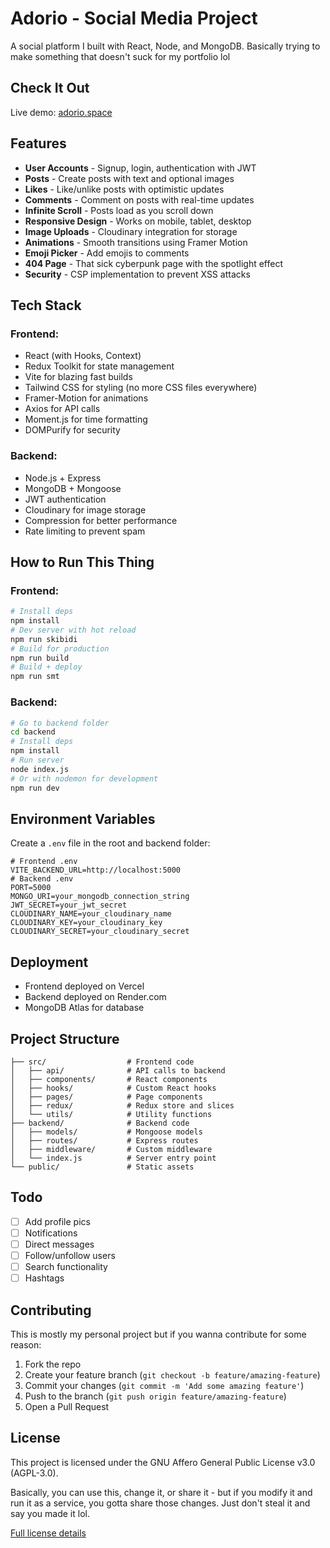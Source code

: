 
# Adorio - Social Media Project
A social platform I built with React, Node, and MongoDB. Basically trying to make something that doesn't suck for my portfolio lol
## Check It Out
Live demo: [adorio.space](https://www.adorio.space)
## Features
- **User Accounts** - Signup, login, authentication with JWT
- **Posts** - Create posts with text and optional images
- **Likes** - Like/unlike posts with optimistic updates
- **Comments** - Comment on posts with real-time updates
- **Infinite Scroll** - Posts load as you scroll down
- **Responsive Design** - Works on mobile, tablet, desktop
- **Image Uploads** - Cloudinary integration for storage
- **Animations** - Smooth transitions using Framer Motion
- **Emoji Picker** - Add emojis to comments
- **404 Page** - That sick cyberpunk page with the spotlight effect
- **Security** - CSP implementation to prevent XSS attacks
## Tech Stack
### Frontend:
- React (with Hooks, Context)
- Redux Toolkit for state management
- Vite for blazing fast builds
- Tailwind CSS for styling (no more CSS files everywhere)
- Framer-Motion for animations
- Axios for API calls
- Moment.js for time formatting
- DOMPurify for security
### Backend:
- Node.js + Express
- MongoDB + Mongoose
- JWT authentication
- Cloudinary for image storage
- Compression for better performance
- Rate limiting to prevent spam
## How to Run This Thing
### Frontend:
```bash
# Install deps
npm install
# Dev server with hot reload
npm run skibidi
# Build for production
npm run build
# Build + deploy
npm run smt
```
### Backend:
```bash
# Go to backend folder
cd backend
# Install deps
npm install
# Run server
node index.js
# Or with nodemon for development
npm run dev
```
## Environment Variables
Create a `.env` file in the root and backend folder:
```env
# Frontend .env
VITE_BACKEND_URL=http://localhost:5000
# Backend .env
PORT=5000
MONGO_URI=your_mongodb_connection_string
JWT_SECRET=your_jwt_secret
CLOUDINARY_NAME=your_cloudinary_name
CLOUDINARY_KEY=your_cloudinary_key
CLOUDINARY_SECRET=your_cloudinary_secret
```
## Deployment
- Frontend deployed on Vercel
- Backend deployed on Render.com
- MongoDB Atlas for database
## Project Structure
```
├── src/                  # Frontend code
│   ├── api/              # API calls to backend
│   ├── components/       # React components
│   ├── hooks/            # Custom React hooks
│   ├── pages/            # Page components
│   ├── redux/            # Redux store and slices
│   └── utils/            # Utility functions
├── backend/              # Backend code
│   ├── models/           # Mongoose models
│   ├── routes/           # Express routes
│   ├── middleware/       # Custom middleware
│   └── index.js          # Server entry point
└── public/               # Static assets
```
## Todo
- [ ] Add profile pics
- [ ] Notifications
- [ ] Direct messages
- [ ] Follow/unfollow users
- [ ] Search functionality
- [ ] Hashtags
## Contributing
This is mostly my personal project but if you wanna contribute for some reason:
1. Fork the repo
2. Create your feature branch (`git checkout -b feature/amazing-feature`)
3. Commit your changes (`git commit -m 'Add some amazing feature'`)
4. Push to the branch (`git push origin feature/amazing-feature`)
5. Open a Pull Request

## License
This project is licensed under the GNU Affero General Public License v3.0 (AGPL-3.0).

Basically, you can use this, change it, or share it - but if you modify it and run it as a service, you gotta share those changes. Just don't steal it and say you made it lol.

[Full license details](https://www.gnu.org/licenses/agpl-3.0.en.html)
